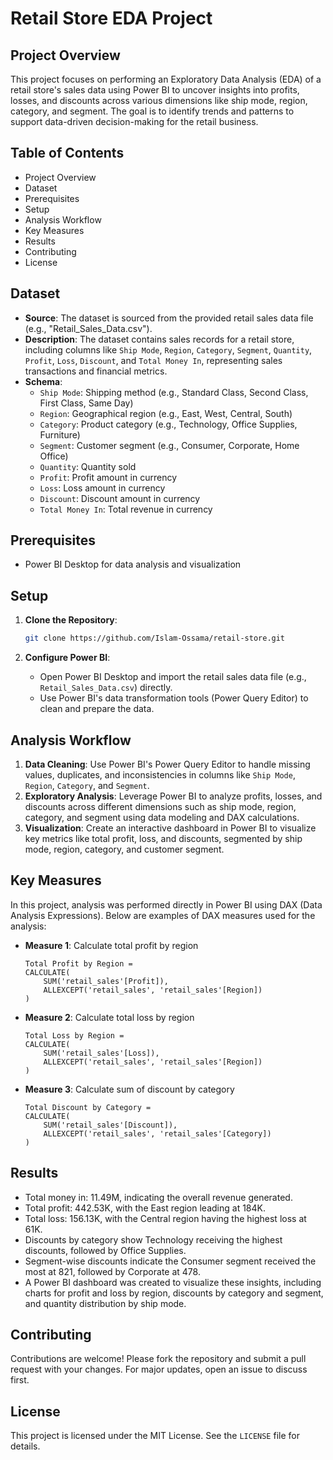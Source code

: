 # Retail Store EDA Project

## Project Overview

This project focuses on performing an Exploratory Data Analysis (EDA) of a retail store's sales data using Power BI to uncover insights into profits, losses, and discounts across various dimensions like ship mode, region, category, and segment. The goal is to identify trends and patterns to support data-driven decision-making for the retail business.

## Table of Contents

- Project Overview
- Dataset
- Prerequisites
- Setup
- Analysis Workflow
- Key Measures
- Results
- Contributing
- License

## Dataset

- **Source**: The dataset is sourced from the provided retail sales data file (e.g., "Retail_Sales_Data.csv").
- **Description**: The dataset contains sales records for a retail store, including columns like `Ship Mode`, `Region`, `Category`, `Segment`, `Quantity`, `Profit`, `Loss`, `Discount`, and `Total Money In`, representing sales transactions and financial metrics.
- **Schema**:
  - `Ship Mode`: Shipping method (e.g., Standard Class, Second Class, First Class, Same Day)
  - `Region`: Geographical region (e.g., East, West, Central, South)
  - `Category`: Product category (e.g., Technology, Office Supplies, Furniture)
  - `Segment`: Customer segment (e.g., Consumer, Corporate, Home Office)
  - `Quantity`: Quantity sold
  - `Profit`: Profit amount in currency
  - `Loss`: Loss amount in currency
  - `Discount`: Discount amount in currency
  - `Total Money In`: Total revenue in currency

## Prerequisites

- Power BI Desktop for data analysis and visualization

## Setup

1. **Clone the Repository**:

   ```bash
   git clone https://github.com/Islam-Ossama/retail-store.git
   ```

2. **Configure Power BI**:

   - Open Power BI Desktop and import the retail sales data file (e.g., `Retail_Sales_Data.csv`) directly.
   - Use Power BI's data transformation tools (Power Query Editor) to clean and prepare the data.

## Analysis Workflow

1. **Data Cleaning**: Use Power BI's Power Query Editor to handle missing values, duplicates, and inconsistencies in columns like `Ship Mode`, `Region`, `Category`, and `Segment`.
2. **Exploratory Analysis**: Leverage Power BI to analyze profits, losses, and discounts across different dimensions such as ship mode, region, category, and segment using data modeling and DAX calculations.
3. **Visualization**: Create an interactive dashboard in Power BI to visualize key metrics like total profit, loss, and discounts, segmented by ship mode, region, category, and customer segment.

## Key Measures

In this project, analysis was performed directly in Power BI using DAX (Data Analysis Expressions). Below are examples of DAX measures used for the analysis:

- **Measure 1**: Calculate total profit by region

  ```
  Total Profit by Region = 
  CALCULATE(
      SUM('retail_sales'[Profit]),
      ALLEXCEPT('retail_sales', 'retail_sales'[Region])
  )
  ```

- **Measure 2**: Calculate total loss by region

  ```
  Total Loss by Region = 
  CALCULATE(
      SUM('retail_sales'[Loss]),
      ALLEXCEPT('retail_sales', 'retail_sales'[Region])
  )
  ```

- **Measure 3**: Calculate sum of discount by category

  ```
  Total Discount by Category = 
  CALCULATE(
      SUM('retail_sales'[Discount]),
      ALLEXCEPT('retail_sales', 'retail_sales'[Category])
  )
  ```

## Results

- Total money in: 11.49M, indicating the overall revenue generated.
- Total profit: 442.53K, with the East region leading at 184K.
- Total loss: 156.13K, with the Central region having the highest loss at 61K.
- Discounts by category show Technology receiving the highest discounts, followed by Office Supplies.
- Segment-wise discounts indicate the Consumer segment received the most at 821, followed by Corporate at 478.
- A Power BI dashboard was created to visualize these insights, including charts for profit and loss by region, discounts by category and segment, and quantity distribution by ship mode.

## Contributing

Contributions are welcome! Please fork the repository and submit a pull request with your changes. For major updates, open an issue to discuss first.

## License

This project is licensed under the MIT License. See the `LICENSE` file for details.
